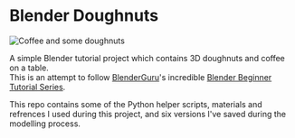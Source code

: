 # Blender Doughnuts

![Coffee and some doughnuts](https://i.imgur.com/2pe5Z12.jpg)

A simple Blender tutorial project which contains 3D doughnuts and coffee on a table.  
This is an attempt to follow [BlenderGuru](https://www.blenderguru.com/)'s incredible [Blender Beginner Tutorial Series](https://www.youtube.com/watch?v=VT5oZndzj68&list=PLjEaoINr3zgHs8uzT3yqe4iHGfkCmMJ0P).

This repo contains some of the Python helper scripts, materials and refrences I used during this project, and six versions I've saved during the modelling process.

